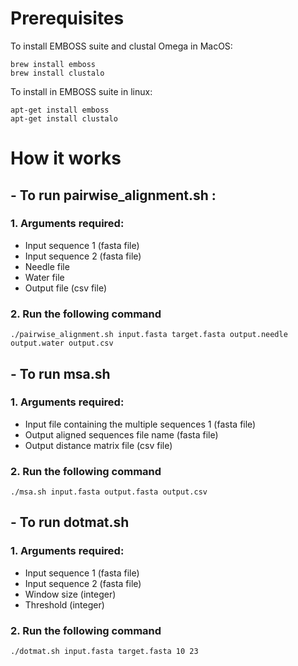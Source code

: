 <!-- This is readme.md for Alignment -->
# Prerequisites
To install EMBOSS suite and clustal Omega in MacOS:
```
brew install emboss
brew install clustalo
```
To install in EMBOSS suite in linux:
```
apt-get install emboss
apt-get install clustalo
```

# How it works 
## - To run pairwise_alignment.sh :
### 1. Arguments required:
- Input sequence 1 (fasta file)
- Input sequence 2 (fasta file)
- Needle file 
- Water file
- Output file (csv file)
### 2. Run the following command
```
./pairwise_alignment.sh input.fasta target.fasta output.needle output.water output.csv
```

## - To run msa.sh
### 1. Arguments required:
- Input file containing the multiple sequences 1 (fasta file)
- Output aligned sequences file name (fasta file)
- Output distance matrix file (csv file)
### 2. Run the following command
```
./msa.sh input.fasta output.fasta output.csv
```

## - To run dotmat.sh
### 1. Arguments required:
- Input sequence 1 (fasta file)
- Input sequence 2 (fasta file)
- Window size (integer)
- Threshold (integer)
### 2. Run the following command
```
./dotmat.sh input.fasta target.fasta 10 23
```

